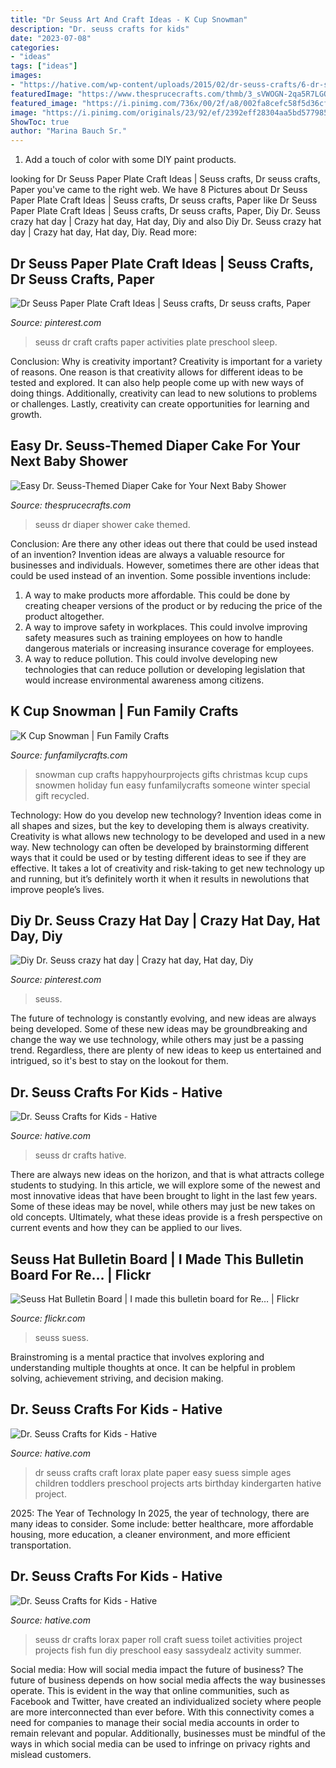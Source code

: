 ```yaml
---
title: "Dr Seuss Art And Craft Ideas - K Cup Snowman"
description: "Dr. seuss crafts for kids"
date: "2023-07-08"
categories:
- "ideas"
tags: ["ideas"]
images:
- "https://hative.com/wp-content/uploads/2015/02/dr-seuss-crafts/6-dr-seuss-crafts.jpg"
featuredImage: "https://www.thesprucecrafts.com/thmb/3_sVWOGN-2qa5R7LGQB1FwDd0zQ=/1267x2253/filters:fill(auto,1)/Dr.-Seuss-Baby-Shower-28039195394_8a931941a6_o-59aa19b00d327a001187269b.jpg"
featured_image: "https://i.pinimg.com/736x/00/2f/a8/002fa8cefc58f5d36cff1347a0269b68.jpg"
image: "https://i.pinimg.com/originals/23/92/ef/2392eff28304aa5bd5779858e6f60c35.jpg"
ShowToc: true
author: "Marina Bauch Sr."
---
```



1. Add a touch of color with some DIY paint products.

	

		
looking for Dr Seuss Paper Plate Craft Ideas | Seuss crafts, Dr seuss crafts, Paper you've came to the right web. We have 8 Pictures about Dr Seuss Paper Plate Craft Ideas | Seuss crafts, Dr seuss crafts, Paper like Dr Seuss Paper Plate Craft Ideas | Seuss crafts, Dr seuss crafts, Paper, Diy Dr. Seuss crazy hat day | Crazy hat day, Hat day, Diy and also Diy Dr. Seuss crazy hat day | Crazy hat day, Hat day, Diy. Read more:
		
    
## Dr Seuss Paper Plate Craft Ideas | Seuss Crafts, Dr Seuss Crafts, Paper

<img loading=lazy src="https://i.pinimg.com/736x/00/2f/a8/002fa8cefc58f5d36cff1347a0269b68.jpg" onerror="this.onerror=null;this.src='https://tse1.mm.bing.net/th?id=OIP.5LXLnSHA8_vT_4yeCy0uzQHaLG&amp;pid=15.1';" alt="Dr Seuss Paper Plate Craft Ideas | Seuss crafts, Dr seuss crafts, Paper">

_Source: pinterest.com_

>seuss dr craft crafts paper activities plate preschool sleep. 

	

Conclusion: Why is creativity important?
Creativity is important for a variety of reasons. One reason is that creativity allows for different ideas to be tested and explored. It can also help people come up with new ways of doing things. Additionally, creativity can lead to new solutions to problems or challenges. Lastly, creativity can create opportunities for learning and growth.

    
## Easy Dr. Seuss-Themed Diaper Cake For Your Next Baby Shower

<img loading=lazy src="https://www.thesprucecrafts.com/thmb/3_sVWOGN-2qa5R7LGQB1FwDd0zQ=/1267x2253/filters:fill(auto,1)/Dr.-Seuss-Baby-Shower-28039195394_8a931941a6_o-59aa19b00d327a001187269b.jpg" onerror="this.onerror=null;this.src='https://tse4.mm.bing.net/th?id=OIP.crR-kANyrBcj3t84W03SqwHaNK&amp;pid=15.1';" alt="Easy Dr. Seuss-Themed Diaper Cake for Your Next Baby Shower">

_Source: thesprucecrafts.com_

>seuss dr diaper shower cake themed. 

	

Conclusion: Are there any other ideas out there that could be used instead of an invention?
Invention ideas are always a valuable resource for businesses and individuals. However, sometimes there are other ideas that could be used instead of an invention. Some possible inventions include:
1. A way to make products more affordable. This could be done by creating cheaper versions of the product or by reducing the price of the product altogether.
2. A way to improve safety in workplaces. This could involve improving safety measures such as training employees on how to handle dangerous materials or increasing insurance coverage for employees.
3. A way to reduce pollution. This could involve developing new technologies that can reduce pollution or developing legislation that would increase environmental awareness among citizens.

    
## K Cup Snowman | Fun Family Crafts

<img loading=lazy src="https://funfamilycrafts.com/wp-content/uploads/2016/02/KCup-Snowmen-2.jpg" onerror="this.onerror=null;this.src='https://tse1.mm.bing.net/th?id=OIP.2pooRWpYZ0ayt0h8seBgXQHaJ4&amp;pid=15.1';" alt="K Cup Snowman | Fun Family Crafts">

_Source: funfamilycrafts.com_

>snowman cup crafts happyhourprojects gifts christmas kcup cups snowmen holiday fun easy funfamilycrafts someone winter special gift recycled. 

	

Technology: How do you develop new technology?
Invention ideas come in all shapes and sizes, but the key to developing them is always creativity. Creativity is what allows new technology to be developed and used in a new way. New technology can often be developed by brainstorming different ways that it could be used or by testing different ideas to see if they are effective. It takes a lot of creativity and risk-taking to get new technology up and running, but it’s definitely worth it when it results in newolutions that improve people’s lives.

    
## Diy Dr. Seuss Crazy Hat Day | Crazy Hat Day, Hat Day, Diy

<img loading=lazy src="https://i.pinimg.com/originals/23/92/ef/2392eff28304aa5bd5779858e6f60c35.jpg" onerror="this.onerror=null;this.src='https://tse1.mm.bing.net/th?id=OIP.fQ_KIbd0A392jx1p1k4c0wHaNK&amp;pid=15.1';" alt="Diy Dr. Seuss crazy hat day | Crazy hat day, Hat day, Diy">

_Source: pinterest.com_

>seuss. 

	

The future of technology is constantly evolving, and new ideas are always being developed. Some of these new ideas may be groundbreaking and change the way we use technology, while others may just be a passing trend. Regardless, there are plenty of new ideas to keep us entertained and intrigued, so it's best to stay on the lookout for them.

    
## Dr. Seuss Crafts For Kids - Hative

<img loading=lazy src="https://hative.com/wp-content/uploads/2015/02/dr-seuss-crafts/dr-seuss-crafts.jpg" onerror="this.onerror=null;this.src='https://tse3.mm.bing.net/th?id=OIP.grpH0w4OzpiI5KO9rMhM4gHaQq&amp;pid=15.1';" alt="Dr. Seuss Crafts for Kids - Hative">

_Source: hative.com_

>seuss dr crafts hative. 

	

There are always new ideas on the horizon, and that is what attracts college students to studying. In this article, we will explore some of the newest and most innovative ideas that have been brought to light in the last few years. Some of these ideas may be novel, while others may just be new takes on old concepts. Ultimately, what these ideas provide is a fresh perspective on current events and how they can be applied to our lives.

    
## Seuss Hat Bulletin Board | I Made This Bulletin Board For Re… | Flickr

<img loading=lazy src="https://c2.staticflickr.com/4/3285/5818344881_0887ff4434_b.jpg" onerror="this.onerror=null;this.src='https://tse3.mm.bing.net/th?id=OIP.Jd2OCpLodkEhlOGYmppxTwHaFj&amp;pid=15.1';" alt="Seuss Hat Bulletin Board | I made this bulletin board for Re… | Flickr">

_Source: flickr.com_

>seuss suess. 

	

Brainstroming is a mental practice that involves exploring and understanding multiple thoughts at once. It can be helpful in problem solving, achievement striving, and decision making.

    
## Dr. Seuss Crafts For Kids - Hative

<img loading=lazy src="http://hative.com/wp-content/uploads/2015/02/dr-seuss-crafts/1-dr-seuss-crafts.jpg" onerror="this.onerror=null;this.src='https://tse1.mm.bing.net/th?id=OIP.IHI-h3J8HegKmaOerhz-BgHaLH&amp;pid=15.1';" alt="Dr. Seuss Crafts for Kids - Hative">

_Source: hative.com_

>dr seuss crafts craft lorax plate paper easy suess simple ages children toddlers preschool projects arts birthday kindergarten hative project. 

	

2025: The Year of Technology
In 2025, the year of technology, there are many ideas to consider. Some include: better healthcare, more affordable housing, more education, a cleaner environment, and more efficient transportation.

    
## Dr. Seuss Crafts For Kids - Hative

<img loading=lazy src="https://hative.com/wp-content/uploads/2015/02/dr-seuss-crafts/6-dr-seuss-crafts.jpg" onerror="this.onerror=null;this.src='https://tse2.mm.bing.net/th?id=OIP.7TrwoTm7r1NVi-VjS1p3VwHaS_&amp;pid=15.1';" alt="Dr. Seuss Crafts for Kids - Hative">

_Source: hative.com_

>seuss dr crafts lorax paper roll craft suess toilet activities project projects fish fun diy preschool easy sassydealz activity summer. 

	

Social media: How will social media impact the future of business?
The future of business depends on how social media affects the way businesses operate. This is evident in the way that online communities, such as Facebook and Twitter, have created an individualized society where people are more interconnected than ever before. With this connectivity comes a need for companies to manage their social media accounts in order to remain relevant and popular. Additionally, businesses must be mindful of the ways in which social media can be used to infringe on privacy rights and mislead customers.

